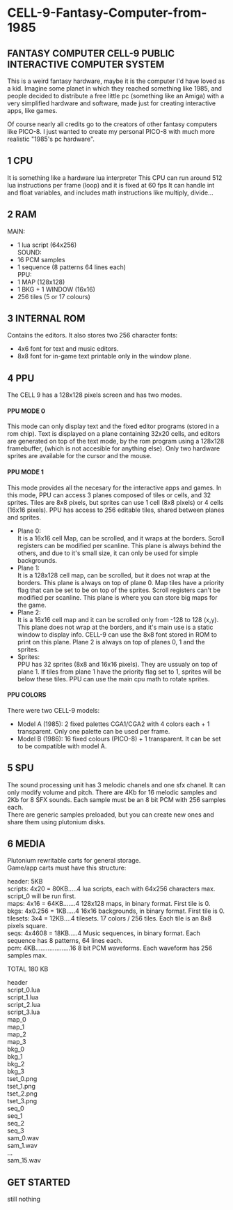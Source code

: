 # CELL-9-Fantasy-Computer-from-1985
 
## FANTASY COMPUTER CELL-9 PUBLIC INTERACTIVE COMPUTER SYSTEM

This is a weird fantasy hardware, maybe it is the computer I'd have loved as a kid.
Imagine some planet in which they reached something like 1985, and people decided to 
distribute a free little pc (something like an Amiga) with a very simplified hardware and 
software, made just for creating interactive apps, like games.

Of course nearly all credits go to the creators of other fantasy computers like PICO-8.
I just wanted to create my personal PICO-8 with much more realistic "1985's pc hardware".


## 1 CPU
It is something like a hardware lua interpreter
This CPU can run around 512 lua instructions per frame (loop) and it is fixed at 60 fps
It can handle int and float variables, and includes math instructions like multiply, divide...


## 2 RAM
MAIN:   
- 1 lua script (64x256)  
SOUND:  
- 16 PCM samples  
- 1 sequence (8 patterns 64 lines each)  
PPU:  
- 1 MAP (128x128)  
- 1 BKG + 1 WINDOW (16x16)  
- 256 tiles (5 or 17 colours)  	
  
  
## 3 INTERNAL ROM
Contains the editors.
It also stores two 256 character fonts: 
- 4x6 font for text and music editors.
- 8x8 font for in-game text printable only in the window plane.


## 4 PPU
The CELL 9 has a 128x128 pixels screen and has two modes.
#### PPU MODE 0
This mode can only display text and the fixed editor programs (stored in a rom chip).
Text is displayed on a plane containing 32x20 cells, and editors are generated on top of the 
text mode, by the rom program using a 128x128 framebuffer, (which is not accesible for anything 
else). Only two hardware sprites are available for the cursor and the mouse.
#### PPU MODE 1
This mode provides all the necesary for the interactive apps and games.
In this mode, PPU can access 3 planes composed of tiles or cells, and 32 sprites.
Tiles are 8x8 pixels, but sprites can use 1 cell (8x8 pixels) or 4 cells (16x16 pixels).
PPU has access to 256 editable tiles, shared between planes and sprites.	
- Plane 0:  
It is a 16x16 cell Map, can be scrolled, and it wraps at the borders.
Scroll registers can be modified per scanline. This plane is always behind the others, and
due to it's small size, it can only be used for simple backgrounds.
- Plane 1:  
It is a 128x128 cell map, can be scrolled, but it does not wrap at the borders.
This plane is always on top of plane 0. Map tiles have a priority flag that can be set to be 
on top of the sprites. Scroll registers can't be modified per scanline. This plane is where 
you can store big maps for the game. 
- Plane 2:  
It is a 16x16 cell map and it can be scrolled only from -128 to 128 (x,y). This plane does not 
wrap at the borders, and it's main use is a static window to display info. CELL-9 can use the 8x8 font 
stored in ROM to print on this plane. Plane 2 is always on top of planes 0, 1 and the sprites.  
- Sprites:  
PPU has 32 sprites (8x8 and 16x16 pixels). They are ussualy on top of plane 1. If tiles 
from plane 1 have the priority flag set to 1, sprites will be below these tiles.
PPU can use the main cpu math to rotate sprites.  
  
#### PPU COLORS
There were two CELL-9 models:
- Model A (1985): 2 fixed palettes CGA1/CGA2 with 4 colors each + 1 transparent.
Only one palette can be used per frame.
- Model B (1986): 16 fixed colours (PICO-8) + 1 transparent. It can be set to be compatible with model A.  
  
  
## 5 SPU
The sound processing unit has 3 melodic chanels and one sfx chanel. It can only modify volume and pitch.
There are 4Kb for 16 melodic samples and 2Kb for 8 SFX sounds. 
Each sample must be an 8 bit PCM with 256 samples each.  
There are generic samples preloaded, but you can create new ones and share them using plutonium disks.  
  
  
## 6 MEDIA
Plutonium rewritable carts for general storage.  
Game/app carts must have this structure:  
  
header: 5KB  
scripts: 4x20 = 80KB.....4 lua scripts, each with 64x256 characters max. script_0 will be run first.  
maps: 4x16 = 64KB.......4 128x128 maps, in binary format. First tile is 0.  
bkgs: 4x0.256 = 1KB.....4 16x16 backgrounds, in binary format. First tile is 0.  
tilesets: 3x4 = 12KB....4 tilesets. 17 colors / 256 tiles. Each tile is an 8x8 pixels square.  
seqs: 4x4608 = 18KB.....4 Music sequences, in binary format. Each sequence has 8 patterns, 64 lines each.  
pcm: 4KB....................16 8 bit PCM waveforms. Each waveform has 256 samples max.  
  
TOTAL 180 KB   
  
  
header  
script_0.lua    
script_1.lua  
script_2.lua  
script_3.lua  
map_0  
map_1  
map_2  
map_3  
bkg_0  
bkg_1  
bkg_2  
bkg_3  
tset_0.png  
tset_1.png  
tset_2.png  
tset_3.png  
seq_0  
seq_1  
seq_2  
seq_3  
sam_0.wav  		
sam_1.wav  
...  
sam_15.wav  


## GET STARTED
still nothing


